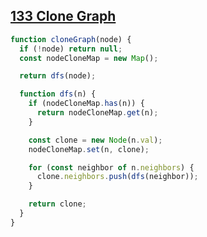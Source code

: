 ## [133 Clone Graph](https://leetcode.com/problems/clone-graph/description/)

<!-- notecardId: 1749568981451 -->

```js
function cloneGraph(node) {
  if (!node) return null;
  const nodeCloneMap = new Map();

  return dfs(node);

  function dfs(n) {
    if (nodeCloneMap.has(n)) {
      return nodeCloneMap.get(n);
    }

    const clone = new Node(n.val);
    nodeCloneMap.set(n, clone);

    for (const neighbor of n.neighbors) {
      clone.neighbors.push(dfs(neighbor));
    }

    return clone;
  }
}
```
